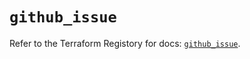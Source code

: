 # `github_issue`

Refer to the Terraform Registory for docs: [`github_issue`](https://registry.terraform.io/providers/integrations/github/5.35.0/docs/resources/issue).
